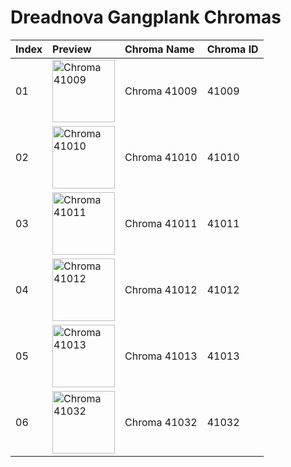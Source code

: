 # Dreadnova Gangplank Chromas

| Index | Preview | Chroma Name | Chroma ID |
|:---|:---|:---|:---|
| 01 | <img src='https://raw.communitydragon.org/latest/plugins/rcp-be-lol-game-data/global/default/v1/champion-chroma-images/41/41009.png' alt='Chroma 41009' width='100'> | Chroma 41009 | 41009 |
| 02 | <img src='https://raw.communitydragon.org/latest/plugins/rcp-be-lol-game-data/global/default/v1/champion-chroma-images/41/41010.png' alt='Chroma 41010' width='100'> | Chroma 41010 | 41010 |
| 03 | <img src='https://raw.communitydragon.org/latest/plugins/rcp-be-lol-game-data/global/default/v1/champion-chroma-images/41/41011.png' alt='Chroma 41011' width='100'> | Chroma 41011 | 41011 |
| 04 | <img src='https://raw.communitydragon.org/latest/plugins/rcp-be-lol-game-data/global/default/v1/champion-chroma-images/41/41012.png' alt='Chroma 41012' width='100'> | Chroma 41012 | 41012 |
| 05 | <img src='https://raw.communitydragon.org/latest/plugins/rcp-be-lol-game-data/global/default/v1/champion-chroma-images/41/41013.png' alt='Chroma 41013' width='100'> | Chroma 41013 | 41013 |
| 06 | <img src='https://raw.communitydragon.org/latest/plugins/rcp-be-lol-game-data/global/default/v1/champion-chroma-images/41/41032.png' alt='Chroma 41032' width='100'> | Chroma 41032 | 41032 |

